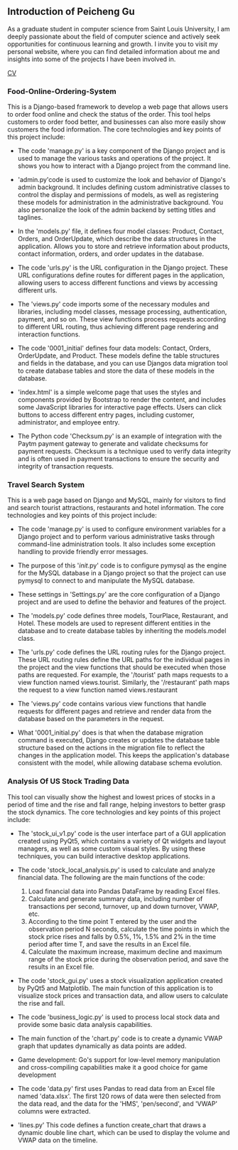 ## Introduction of Peicheng Gu
As a graduate student in computer science from Saint Louis University, I am deeply passionate about the field of computer science and actively seek opportunities for continuous learning and growth. I invite you to visit my personal website, where you can find detailed information about me and insights into some of the projects I have been involved in.

[CV](/Jerry/assets/Jerry_Resume.pdf)

### Food-Online-Ordering-System

This is a Django-based framework to develop a web page that allows users to order food online and check the status of the order. This tool helps customers to order food better, and businesses can also more easily show customers the food information. The core technologies and key points of this project include:

- The code 'manage.py' is a key component of the Django project and is used to manage the various tasks and operations of the project. It shows you how to interact with a Django project from the command line.
- 'admin.py'code is used to customize the look and behavior of Django's admin background. It includes defining custom administrative classes to control the display and permissions of models, as well as registering these models for administration in the administrative background. You also personalize the look of the admin backend by setting titles and taglines.

- In the 'models.py' file, it defines four model classes: Product, Contact, Orders, and OrderUpdate, which describe the data structures in the application. Allows you to store and retrieve information about products, contact information, orders, and order updates in the database.
- The code 'urls.py' is the URL configuration in the Django project. These URL configurations define routes for different pages in the application, allowing users to access different functions and views by accessing different urls.

- The 'views.py' code imports some of the necessary modules and libraries, including model classes, message processing, authentication, payment, and so on. These view functions process requests according to different URL routing, thus achieving different page rendering and interaction functions.

- The code '0001_initial' defines four data models: Contact, Orders, OrderUpdate, and Product. These models define the table structures and fields in the database, and you can use Djangos data migration tool to create database tables and store the data of these models in the database.
- 'index.html' is a simple welcome page that uses the styles and components provided by Bootstrap to render the content, and includes some JavaScript libraries for interactive page effects. Users can click buttons to access different entry pages, including customer, administrator, and employee entry.
- The Python code 'Checksum.py' is an example of integration with the Paytm payment gateway to generate and validate checksums for payment requests. Checksum is a technique used to verify data integrity and is often used in payment transactions to ensure the security and integrity of transaction requests.

### Travel Search System

This is a web page based on Django and MySQL, mainly for visitors to find and search tourist attractions, restaurants and hotel information. The core technologies and key points of this project include:

- The code 'manage.py' is used to configure environment variables for a Django project and to perform various administrative tasks through command-line administration tools. It also includes some exception handling to provide friendly error messages.

- The purpose of this '_init_.py' code is to configure pymysql as the engine for the MySQL database in a Django project so that the project can use pymysql to connect to and manipulate the MySQL database.

- These settings in 'Settings.py' are the core configuration of a Django project and are used to define the behavior and features of the project.

- The 'models.py' code defines three models, TourPlace, Restaurant, and Hotel. These models are used to represent different entities in the database and to create database tables by inheriting the models.model class.
- The 'urls.py' code defines the URL routing rules for the Django project. These URL routing rules define the URL paths for the individual pages in the project and the view functions that should be executed when those paths are requested. For example, the '/tourist' path maps requests to a view function named views.tourist. Similarly, the '/restaurant' path maps the request to a view function named views.restaurant
- The 'views.py' code contains various view functions that handle requests for different pages and retrieve and render data from the database based on the parameters in the request.
- What '0001_initial.py' does is that when the database migration command is executed, Django creates or updates the database table structure based on the actions in the migration file to reflect the changes in the application model. This keeps the application's database consistent with the model, while allowing database schema evolution.



### Analysis Of US Stock Trading Data

This tool can visually show the highest and lowest prices of stocks in a period of time and the rise and fall range, helping
investors to better grasp the stock dynamics. The core technologies and key points of this project include:

- The 'stock_ui_v1.py' code is the user interface part of a GUI application created using PyQt5, which contains a variety of Qt widgets and layout managers, as well as some custom visual styles. By using these techniques, you can build interactive desktop applications.

- The code 'stock_local_analysis.py' is used to calculate and analyze financial data. The following are the main functions of the code:
  1. Load financial data into Pandas DataFrame by reading Excel files.
  2. Calculate and generate summary data, including number of transactions per second, turnover, up and down turnover, VWAP, etc.
  3. According to the time point T entered by the user and the observation period N seconds, calculate the time points in which the stock price rises and falls by 0.5%, 1%, 1.5% and 2% in the time period after time T, and save the results in an Excel file.
  4. Calculate the maximum increase, maximum decline and maximum range of the stock price during the observation period, and save the results in an Excel file.

- The code 'stock_gui.py' uses a stock visualization application created by PyQt5 and Matplotlib. The main function of this application is to visualize stock prices and transaction data, and allow users to calculate the rise and fall.

- The code 'business_logic.py' is used to process local stock data and provide some basic data analysis capabilities.

- The main function of the 'chart.py' code is to create a dynamic VWAP graph that updates dynamically as data points are added.

- Game development: Go's support for low-level memory manipulation and cross-compiling capabilities make it a good choice for game development
- The code 'data.py' first uses Pandas to read data from an Excel file named 'data.xlsx'. The first 120 rows of data were then selected from the data read, and the data for the 'HMS', 'pen/second', and 'VWAP' columns were extracted.
- 'lines.py' This code defines a function create_chart that draws a dynamic double line chart, which can be used to display the volume and VWAP data on the timeline.








